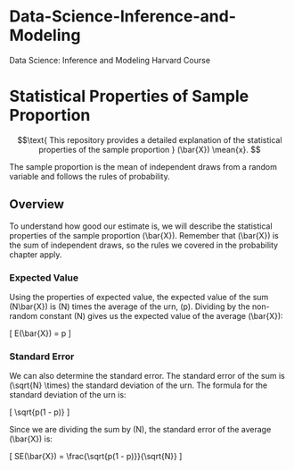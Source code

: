 # Data-Science-Inference-and-Modeling
Data Science: Inference and Modeling Harvard Course


# Statistical Properties of Sample Proportion
```math
\text{
This repository provides a detailed explanation of the statistical properties of the sample proportion } (\bar{X}) \mean{x}. 
```
The sample proportion is the mean of independent draws from a random variable and follows the rules of probability.

## Overview

To understand how good our estimate is, we will describe the statistical properties of the sample proportion \(\bar{X}\). Remember that \(\bar{X}\) is the sum of independent draws, so the rules we covered in the probability chapter apply.

### Expected Value

Using the properties of expected value, the expected value of the sum \(N\bar{X}\) is \(N\) times the average of the urn, \(p\). Dividing by the non-random constant \(N\) gives us the expected value of the average \(\bar{X}\):

\[ E(\bar{X}) = p \]

### Standard Error

We can also determine the standard error. The standard error of the sum is \(\sqrt{N} \times\) the standard deviation of the urn. The formula for the standard deviation of the urn is:

\[ \sqrt{p(1 - p)} \]

Since we are dividing the sum by \(N\), the standard error of the average \(\bar{X}\) is:

\[ SE(\bar{X}) = \frac{\sqrt{p(1 - p)}}{\sqrt{N}} \]


